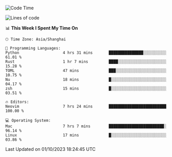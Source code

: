 <!--START_SECTION:waka-->
![Code Time](http://img.shields.io/badge/Code%20Time-1%2C626%20hrs%2013%20mins-blue)

![Lines of code](https://img.shields.io/badge/From%20Hello%20World%20I%27ve%20Written-287.2%20thousand%20lines%20of%20code-blue)

📊 **This Week I Spent My Time On** 

```text
🕑︎ Time Zone: Asia/Shanghai

💬 Programming Languages: 
Python                   4 hrs 31 mins       ███████████████░░░░░░░░░░   61.01 % 
Rust                     1 hr 7 mins         ████░░░░░░░░░░░░░░░░░░░░░   15.28 % 
TOML                     47 mins             ███░░░░░░░░░░░░░░░░░░░░░░   10.75 % 
Nu                       18 mins             █░░░░░░░░░░░░░░░░░░░░░░░░   04.17 % 
zsh                      15 mins             █░░░░░░░░░░░░░░░░░░░░░░░░   03.51 % 

🔥 Editors: 
Neovim                   7 hrs 24 mins       █████████████████████████   100.00 % 

💻 Operating System: 
Mac                      7 hrs 7 mins        ████████████████████████░   96.14 % 
Linux                    17 mins             █░░░░░░░░░░░░░░░░░░░░░░░░   03.86 % 
```


 Last Updated on 01/10/2023 18:24:45 UTC
<!--END_SECTION:waka-->
